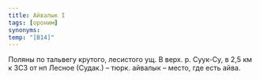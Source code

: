 ```yaml
---
title: Айвалык I
tags: [ороним]
synonyms:
temp: "[В14]"
---
```


Поляны по тальвегу крутого, лесистого ущ. В верх. р. Суук-Су, в 2,5 км к ЗСЗ от
нп Лесное (Судак.) – тюрк. айвалык – место, где есть айва.
